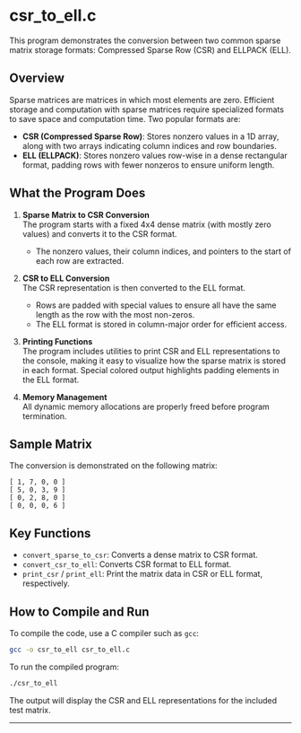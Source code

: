 # csr_to_ell.c

This program demonstrates the conversion between two common sparse matrix storage formats: Compressed Sparse Row (CSR) and ELLPACK (ELL).

## Overview

Sparse matrices are matrices in which most elements are zero. Efficient storage and computation with sparse matrices require specialized formats to save space and computation time. Two popular formats are:

- **CSR (Compressed Sparse Row)**: Stores nonzero values in a 1D array, along with two arrays indicating column indices and row boundaries.
- **ELL (ELLPACK)**: Stores nonzero values row-wise in a dense rectangular format, padding rows with fewer nonzeros to ensure uniform length.

## What the Program Does

1. **Sparse Matrix to CSR Conversion**  
   The program starts with a fixed 4x4 dense matrix (with mostly zero values) and converts it to the CSR format.  
   - The nonzero values, their column indices, and pointers to the start of each row are extracted.

2. **CSR to ELL Conversion**  
   The CSR representation is then converted to the ELL format.  
   - Rows are padded with special values to ensure all have the same length as the row with the most non-zeros.
   - The ELL format is stored in column-major order for efficient access.

3. **Printing Functions**  
   The program includes utilities to print CSR and ELL representations to the console, making it easy to visualize how the sparse matrix is stored in each format. Special colored output highlights padding elements in the ELL format.

4. **Memory Management**  
   All dynamic memory allocations are properly freed before program termination.

## Sample Matrix

The conversion is demonstrated on the following matrix:

```
[ 1, 7, 0, 0 ]
[ 5, 0, 3, 9 ]
[ 0, 2, 8, 0 ]
[ 0, 0, 0, 6 ]
```

## Key Functions

- `convert_sparse_to_csr`: Converts a dense matrix to CSR format.
- `convert_csr_to_ell`: Converts CSR format to ELL format.
- `print_csr` / `print_ell`: Print the matrix data in CSR or ELL format, respectively.

## How to Compile and Run

To compile the code, use a C compiler such as `gcc`:

```sh
gcc -o csr_to_ell csr_to_ell.c
```

To run the compiled program:

```sh
./csr_to_ell
```

The output will display the CSR and ELL representations for the included test matrix.

---
